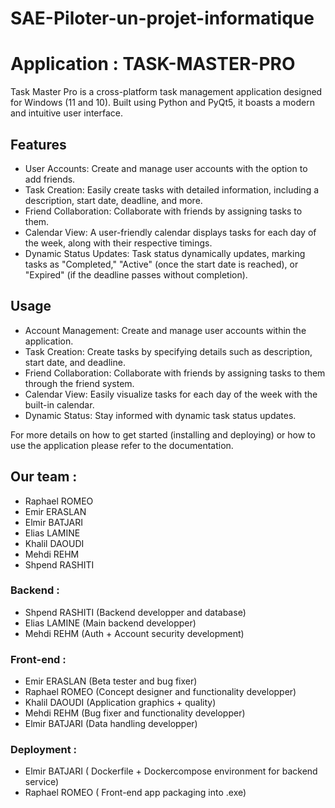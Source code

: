 # SAE-Piloter-un-projet-informatique

# Application : TASK-MASTER-PRO

Task Master Pro is a cross-platform task management application designed for Windows (11 and 10). Built using Python and PyQt5, it boasts a modern and intuitive user interface.

## Features
- User Accounts: Create and manage user accounts with the option to add friends.
- Task Creation: Easily create tasks with detailed information, including a description, start date, deadline, and more.
- Friend Collaboration: Collaborate with friends by assigning tasks to them.
- Calendar View: A user-friendly calendar displays tasks for each day of the week, along with their respective timings.
- Dynamic Status Updates: Task status dynamically updates, marking tasks as "Completed," "Active" (once the start date is reached), or "Expired" (if the deadline passes without completion).

## Usage
 - Account Management: Create and manage user accounts within the application.
 - Task Creation: Create tasks by specifying details such as description, start date, and deadline.
 - Friend Collaboration: Collaborate with friends by assigning tasks to them through the friend system.
 - Calendar View: Easily visualize tasks for each day of the week with the built-in calendar.
 - Dynamic Status: Stay informed with dynamic task status updates.

For more details on how to get started (installing and deploying) or how to use the application please refer to the documentation.

## Our team :
 - Raphael ROMEO
 - Emir ERASLAN
 - Elmir BATJARI
 - Elias LAMINE
 - Khalil DAOUDI
 - Mehdi REHM
 - Shpend RASHITI

### Backend : 
 - Shpend RASHITI (Backend developper and database) 
 - Elias LAMINE (Main backend developper)
 - Mehdi REHM (Auth + Account security development)

### Front-end :
 - Emir ERASLAN (Beta tester and bug fixer)
 - Raphael ROMEO (Concept designer and functionality developper)
 - Khalil DAOUDI (Application graphics + quality)
 - Mehdi REHM (Bug fixer and functionality developper)
 - Elmir BATJARI (Data handling developper)
### Deployment :
 - Elmir BATJARI ( Dockerfile + Dockercompose environment for backend service)
 - Raphael ROMEO ( Front-end app packaging into .exe)
